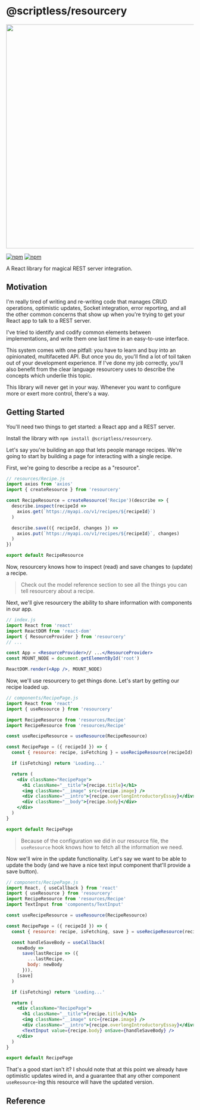 # @scriptless/resourcery

<img src="https://siteless.co/assets/image/5710239819104256" width="600" />

[![npm](https://img.shields.io/npm/dt/@scriptless/resourcery.svg?style=flat-square)](https://www.npmjs.com/package/@scriptless/resourcery)
[![npm](https://img.shields.io/npm/v/@scriptless/resourcery.svg?style=flat-square)](https://www.npmjs.com/package/@scriptless/resourcery)

A React library for magical REST server integration.

## Motivation

I'm really tired of writing and re-writing code that manages CRUD operations, optimistic updates, Socket integration, error reporting, and all the other common concerns that show up when you're trying to get your React app to talk to a REST server.

I've tried to identify and codify common elements between implementations, and write them one last time in an easy-to-use interface.

This system comes with one pitfall: you have to learn and buy into an opinionated, multifaceted API. But once you do, you'll find a lot of toil taken out of your development experience. If I've done my job correctly, you'll also benefit from the clear language resourcery uses to describe the concepts which underlie this topic.

This library will never get in your way. Whenever you want to configure more or exert more control, there's a way.

## Getting Started

You'll need two things to get started: a React app and a REST server.

Install the library with `npm install @scriptless/resourcery`.

Let's say you're building an app that lets people manage recipes. We're going to start by building a page for interacting with a single recipe.

First, we're going to describe a recipe as a "resource".

```js
// resources/Recipe.js
import axios from 'axios'
import { createResource } from 'resourcery'

const RecipeResource = createResource('Recipe')(describe => {
  describe.inspect(recipeId =>
    axios.get(`https://myapi.co/v1/recipes/${recipeId}`)
  )

  describe.save(({ recipeId, changes }) =>
    axios.put(`https://myapi.co/v1/recipes/${recipeId}`, changes)
  )
})

export default RecipeResource
```

Now, resourcery knows how to inspect (read) and save changes to (update) a recipe.

> Check out the model reference section to see all the things you can tell resourcery about a recipe.

Next, we'll give resourcery the ability to share information with components in our app.

```jsx
// index.js
import React from 'react'
import ReactDOM from 'react-dom'
import { ResourceProvider } from 'resourcery'
// ...

const App = <ResourceProvider>// ...</ResourceProvider>
const MOUNT_NODE = document.getElementById('root')

ReactDOM.render(<App />, MOUNT_NODE)
```

Now, we'll use resourcery to get things done. Let's start by getting our recipe loaded up.

```jsx
// components/RecipePage.js
import React from 'react'
import { useResource } from 'resourcery'

import RecipeResource from 'resources/Recipe'
import RecipeResource from 'resources/Recipe'

const useRecipeResource = useResource(RecipeResource)

const RecipePage = ({ recipeId }) => {
  const { resource: recipe, isFetching } = useRecipeResource(recipeId)

  if (isFetching) return 'Loading...'

  return (
    <div className="RecipePage">
      <h1 className="__title">{recipe.title}</h1>
      <img className="__image" src={recipe.image} />
      <div className="__intro">{recipe.overlongIntroductoryEssay}</div>
      <div className="__body">{recipe.body}</div>
    </div>
  )
}

export default RecipePage
```

> Because of the configuration we did in our resource file, the `useResource` hook knows how to fetch all the information we need.

Now we'll wire in the update functionality. Let's say we want to be able to update the body (and we have a nice text input component that'll provide a save button).

```jsx
// components/RecipePage.js
import React, { useCallback } from 'react'
import { useResource } from 'resourcery'
import RecipeResource from 'resources/Recipe'
import TextInput from 'components/TextInput'

const useRecipeResource = useResource(RecipeResource)

const RecipePage = ({ recipeId }) => {
  const { resource: recipe, isFetching, save } = useRecipeResource(recipeId)

  const handleSaveBody = useCallback(
    newBody =>
      save(lastRecipe => ({
        ...lastRecipe,
        body: newBody
      })),
    [save]
  )

  if (isFetching) return 'Loading...'

  return (
    <div className="RecipePage">
      <h1 className="__title">{recipe.title}</h1>
      <img className="__image" src={recipe.image} />
      <div className="__intro">{recipe.overlongIntroductoryEssay}</div>
      <TextInput value={recipe.body} onSave={handleSaveBody} />
    </div>
  )
}

export default RecipePage
```

That's a good start isn't it? I should note that at this point we already have optimistic updates wired in, and a guarantee that any other component `useResource`-ing this resource will have the updated version.

## Reference
